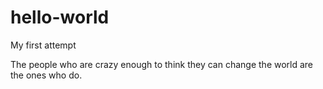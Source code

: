 # hello-world

My first attempt

The people who are crazy enough to think they can change the world are the ones who do.
